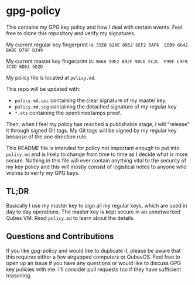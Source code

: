 # gpg-policy
This contains my GPG key policy and how I deal with certain events. Feel free to clone this repository and verify my signatures.

My current regular key fingerprint is: `33E8 62AE 8952 6EF2 0AF6  E0B9 6642 BA0E D79F D349`

My current master key fingerprint is: `9668 99E2 B92F 9DC6 FC2C  F99F C9F9 3C8D 6D63 5D2D`

My policy file is located at `policy.md`.

This repo will be updated with:
- `policy.md.asc` containing the clear signature of my master key.
- `policy.md.sig` containing the detached signature of my regular key
- `*.ots` containing the opentimestamps proof.

Then, when I feel my policy has reached a publishable stage, I will "release" it through signed Git tags. My Git tags will be signed by my regular key because of the one direction rule.

This README file is intended for policy not important enough to put into `policy.md` and is likely to change from time to time as I decide what is more secure. Nothing in this file will ever contain anything vital to the security of my key policy and this will mostly consist of logistical notes to anyone who wishes to verify my GPG keys.

## TL;DR
Basically I use my master key to sign all my regular keys, which are used in day to day operations. The master key is kept secure in an unnetworked Qubes VM. Read `policy.md` to learn about the details.

## Questions and Contributions
If you like gpg-policy and would like to duplicate it, please be aware that this requires either a few airgapped computers or QubesOS. Feel free to open up an issue if you have any questions or would like to discuss GPG key policies with me. I'll consider pull requests too if they have sufficient reasoning.
